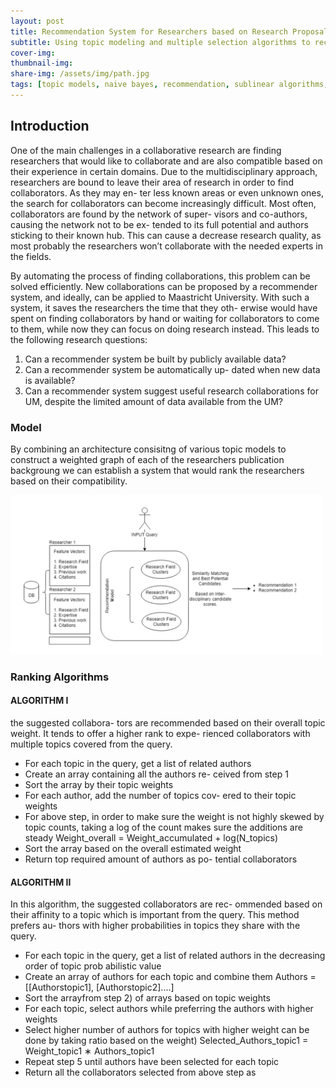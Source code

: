 ```yaml
---
layout: post
title: Recommendation System for Researchers based on Research Proposals
subtitle: Using topic modeling and multiple selection algorithms to recommend a suitable cluster of candidates
cover-img: 
thumbnail-img: 
share-img: /assets/img/path.jpg
tags: [topic models, naive bayes, recommendation, sublinear algorithms, nlp]
---
```


## Introduction
One of the main challenges in a collaborative research are finding researchers that would like to collaborate and are also compatible based on their experience in certain domains. Due to the multidisciplinary approach, researchers are bound to leave their area of research in order to find collaborators. As they may en- ter less known areas or even unknown ones, the search for collaborators can become increasingly difficult. Most often, collaborators are found by the network of super- visors and co-authors, causing the network not to be ex- tended to its full potential and authors sticking to their known hub. This can cause a decrease research quality, as most probably the researchers won’t collaborate with the needed experts in the fields.

By automating the process of finding collaborations, this problem can be solved efficiently. New collaborations can be proposed by a recommender system, and ideally, can be applied to Maastricht University. With such a system, it saves the researchers the time that they oth- erwise would have spent on finding collaborators by hand or waiting for collaborators to come to them, while now they can focus on doing research instead. This leads to the following research questions: 
1. Can a recommender system be built by publicly available data? 
2. Can a recommender system be automatically up- dated when new data is available? 
3. Can a recommender system suggest useful research collaborations for UM, despite the limited amount of data available from the UM?

### Model
By combining an architecture consisitng of various topic models to construct a weighted graph of each of the researchers publication backgroung we can establish a system that would rank the researchers based on their compatibility.

<img src="https://github.com/omendram/omendram.github.io/raw/master/assets/img/recommendation-model.png" width="500">

### Ranking Algorithms

#### ALGORITHM I
the suggested collabora- tors are recommended based on their overall topic weight. It tends to offer a higher rank to expe- rienced collaborators with multiple topics covered from the query.

- For each topic in the query, get a list of related authors 
- Create an array containing all the authors re- ceived from step 1 
- Sort the array by their topic weights 
- For each author, add the number of topics cov- ered to their topic weights 
- For above step, in order to make sure the weight is not highly skewed by topic counts, taking a log of the count makes sure the additions are
steady
  Weight_overall = Weight_accumulated + log(N_topics)
- Sort the array based on the overall estimated weight 
- Return top required amount of authors as po- tential collaborators

#### ALGORITHM II
In this algorithm, the suggested collaborators are rec- ommended based on their affinity to a topic which is important from the query. This method prefers au- thors with higher probabilities in topics they share with the query.

- For each topic in the query, get a list of related authors in the decreasing order of topic prob abilistic value
- Create an array of authors for each topic and combine them Authors = [[Authorstopic1], [Authorstopic2]....] 
- Sort the arrayfrom step 2) of arrays based on topic weights 
- For each topic, select authors while preferring the authors with higher weights 
- Select higher number of authors for topics with higher weight can be done by taking ratio based on the weight) 
  Selected_Authors_topic1 = Weight_topic1 ∗ Authors_topic1 
- Repeat step 5 until authors have been selected for each topic
- Return all the collaborators selected from above step as
